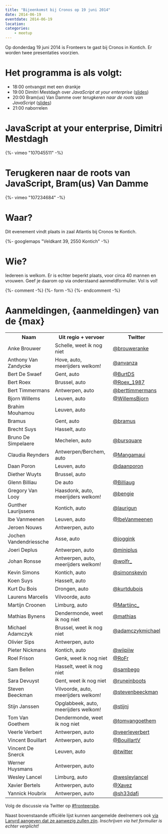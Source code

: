 ```yaml
---
title: "Bijeenkomst bij Cronos op 19 juni 2014"
date: 2014-06-19
eventdate: 2014-06-19
location:
categories:
    - meetup
---
```

Op donderdag 19 juni 2014 is Fronteers te gast bij Cronos in Kontich. Er worden twee presentaties voorzien.

# Het programma is als volgt:

* 18:00 ontvangst met een drankje
* 19:00 Dimitri Mestdagh over _JavaScript at your enterprise_ ([slides](http://g00glen00b.github.io/js-at-your-enterprise/#/))
* 20:00 Bram(us) Van Damme over _terugkeren naar de roots van JavaScript_ ([slides](http://bramus.github.io/js-roots-core-language-essentials/))
* 21:00 naborrelen

# JavaScript at your enterprise, Dimitri Mestdagh

{%- vimeo "107045511" -%}

# Terugkeren naar de roots van JavaScript, Bram(us) Van Damme

{%- vimeo "107234684" -%}

# Waar?

Dit evenement vindt plaats in zaal Atlantis bij Cronos te Kontich.

{%- googlemaps "Veldkant 39, 2550 Kontich" -%}

# Wie?

Iedereen is welkom. Er is echter beperkt plaats, voor circa 40 mannen en vrouwen. Geef je daarom op via onderstaand aanmeldformulier. Vol is vol!


{%- comment -%}
{%- form -%}
{%- endcomment -%}


# Aanmeldingen, {aanmeldingen} van de {max}

<table>
<tr>
<th>Naam</th>
<th>Uit regio + vervoer</th>
<th>Twitter</th>
</tr>
<tr>
<td>Anke Brouwer</td>
<td>Schelle, weet ik nog niet</td>
<td><a href="https://twitter.com/brouweranke" rel="nofollow">@brouweranke</a></td>
</tr>
<tr>
<td>Anthony Van Zandycke</td>
<td>Hove, auto, meerijders welkom!</td>
<td><a href="https://twitter.com/anvanza" rel="nofollow">@anvanza</a></td>
</tr>
<tr>
<td>Bert De Swaef</td>
<td>Gent, auto</td>
<td><a href="https://twitter.com/BurtDS" rel="nofollow">@BurtDS</a></td>
</tr>
<tr>
<td>Bert Roex</td>
<td>Brussel, auto</td>
<td><a href="https://twitter.com/Roex_1987" rel="nofollow">@Roex_1987</a></td>
</tr>
<tr>
<td>Bert Timmermans</td>
<td>Antwerpen, auto</td>
<td><a href="https://twitter.com/berttimmermans" rel="nofollow">@berttimmermans</a></td>
</tr>
<tr>
<td>Bjorn Willems</td>
<td>Leuven, auto</td>
<td><a href="https://twitter.com/WillemsBjorn" rel="nofollow">@WillemsBjorn</a></td>
</tr>
<tr>
<td>Brahim Mouhamou</td>
<td>Leuven, auto</td>
<td></td>
</tr>
<tr>
<td>Bramus</td>
<td>Gent, auto</td>
<td><a href="https://twitter.com/bramus" rel="nofollow">@bramus</a></td>
</tr>
<tr>
<td>Brecht Suys</td>
<td>Hasselt, auto</td>
<td></td>
</tr>
<tr>
<td>Bruno De Simpelaere</td>
<td>Mechelen, auto</td>
<td><a href="https://twitter.com/bursquare" rel="nofollow">@bursquare</a></td>
</tr>
<tr>
<td>Claudia Reynders</td>
<td>Antwerpen/Berchem, auto</td>
<td><a href="https://twitter.com/Mangamaui" rel="nofollow">@Mangamaui</a></td>
</tr>
<tr>
<td>Daan Poron</td>
<td>Leuven, auto</td>
<td><a href="https://twitter.com/daanporon" rel="nofollow">@daanporon</a></td>
</tr>
<tr>
<td>Diether Wuyts</td>
<td>Brussel, auto</td>
<td></td>
</tr>
<tr>
<td>Glenn Billiau</td>
<td>De auto</td>
<td><a href="https://twitter.com/Billiaug" rel="nofollow">@Billiaug</a></td>
</tr>
<tr>
<td>Gregory Van Looy</td>
<td>Haasdonk, auto, meerijders welkom!</td>
<td><a href="https://twitter.com/bengie" rel="nofollow">@bengie</a></td>
</tr>
<tr>
<td>Gunther Laurijssens</td>
<td>Kontich, auto</td>
<td><a href="https://twitter.com/laurigun" rel="nofollow">@laurigun</a></td>
</tr>
<tr>
<td>Ibe Vanmeenen</td>
<td>Leuven, auto</td>
<td><a href="https://twitter.com/IbeVanmeenen" rel="nofollow">@IbeVanmeenen</a></td>
</tr>
<tr>
<td>Jeroen Nouws</td>
<td>Antwerpen, auto</td>
<td></td>
</tr>
<tr>
<td>Jochen Vandendriessche</td>
<td>Asse, auto</td>
<td><a href="https://twitter.com/joggink" rel="nofollow">@joggink</a></td>
</tr>
<tr>
<td>Joeri Deplus</td>
<td>Antwerpen, auto</td>
<td><a href="https://twitter.com/miniplus" rel="nofollow">@miniplus</a></td>
</tr>
<tr>
<td>Johan Ronsse</td>
<td>Antwerpen, auto, meerijders welkom!</td>
<td><a href="https://twitter.com/wolfr_" rel="nofollow">@wolfr_</a></td>
</tr>
<tr>
<td>Kevin Simons</td>
<td>Kontich, auto</td>
<td><a href="https://twitter.com/simonskevin" rel="nofollow">@simonskevin</a></td>
</tr>
<tr>
<td>Koen Suys</td>
<td>Hasselt, auto</td>
<td></td>
</tr>
<tr>
<td>Kurt Du Bois</td>
<td>Drongen, auto</td>
<td><a href="https://twitter.com/kurtdubois" rel="nofollow">@kurtdubois</a></td>
</tr>
<tr>
<td>Laurens Marcelis</td>
<td>Vilvoorde, auto</td>
<td></td>
</tr>
<tr>
<td>Martijn Croonen</td>
<td>Limburg, auto</td>
<td><a href="https://twitter.com/Martijnc_" rel="nofollow">@Martijnc_</a></td>
</tr>
<tr>
<td>Mathias Bynens</td>
<td>Dendermonde, weet ik nog niet</td>
<td><a href="https://twitter.com/mathias" rel="nofollow">@mathias</a></td>
</tr>
<tr>
<td>Michael Adamczyk</td>
<td>Brussel, weet ik nog niet</td>
<td><a href="https://twitter.com/adamczykmichael" rel="nofollow">@adamczykmichael</a></td>
</tr>
<tr>
<td>Olivier Sips</td>
<td>Antwerpen, auto</td>
<td></td>
</tr>
<tr>
<td>Pieter Nickmans</td>
<td>Kontich, auto</td>
<td><a href="https://twitter.com/wiipiiw" rel="nofollow">@wiipiiw</a></td>
</tr>
<tr>
<td>Roel Frison</td>
<td>Genk, weet ik nog niet</td>
<td><a href="https://twitter.com/RoFr" rel="nofollow">@RoFr</a></td>
</tr>
<tr>
<td>Sam Bellen</td>
<td>Hasselt, weet ik nog niet</td>
<td><a href="https://twitter.com/sambego" rel="nofollow">@sambego</a></td>
</tr>
<tr>
<td>Sara Devuyst</td>
<td>Gent, weet ik nog niet</td>
<td><a href="https://twitter.com/runeinboots" rel="nofollow">@runeinboots</a></td>
</tr>
<tr>
<td>Steven Beeckman</td>
<td>Vilvoorde, auto, meerijders welkom!</td>
<td><a href="https://twitter.com/stevenbeeckman" rel="nofollow">@stevenbeeckman</a></td>
</tr>
<tr>
<td>Stijn Janssen</td>
<td>Opglabbeek, auto, meerijders welkom!</td>
<td><a href="https://twitter.com/stijnj" rel="nofollow">@stijnj</a></td>
</tr>
<tr>
<td>Tom Van Goethem</td>
<td>Dendermonde, weet ik nog niet</td>
<td><a href="https://twitter.com/tomvangoethem" rel="nofollow">@tomvangoethem</a></td>
</tr>
<tr>
<td>Veerle Verbert</td>
<td>Antwerpen, auto</td>
<td><a href="https://twitter.com/veerleverbert" rel="nofollow">@veerleverbert</a></td>
</tr>
<tr>
<td>Vincent Bouillart</td>
<td>Antwerpen, auto</td>
<td><a href="https://twitter.com/BouillartV" rel="nofollow">@BouillartV</a></td>
</tr>
<tr>
<td>Vincent De Snerck</td>
<td>Leuven, auto</td>
<td><a href="https://twitter.com/twitter" rel="nofollow">@twitter</a></td>
</tr>
<tr>
<td>Werner Huysmans</td>
<td>Antwerpen, auto</td>
<td></td>
</tr>
<tr>
<td>Wesley Lancel</td>
<td>Limburg, auto</td>
<td><a href="https://twitter.com/wesleylancel" rel="nofollow">@wesleylancel</a></td>
</tr>
<tr>
<td>Xavier Bertels</td>
<td>Antwerpen, auto</td>
<td><a href="https://twitter.com/Xavez" rel="nofollow">@Xavez</a></td>
</tr>
<tr>
<td>Yannick Houbrix</td>
<td>Antwerpen, auto</td>
<td><a href="https://twitter.com/sh33dafi" rel="nofollow">@sh33dafi</a></td>
</tr>
</table>


Volg de discussie via Twitter op [#fronteersbe](https://twitter.com/search?q=%23fronteersbe).

Naast bovenstaande officiële lijst kunnen aangemelde deelnemers ook [via Lanyrd aangeven dat ze aanwezig zullen zijn](http://lanyrd.com/2014/fronteersbe-cronos/). *Inschrijven via het formulier is echter verplicht!*
